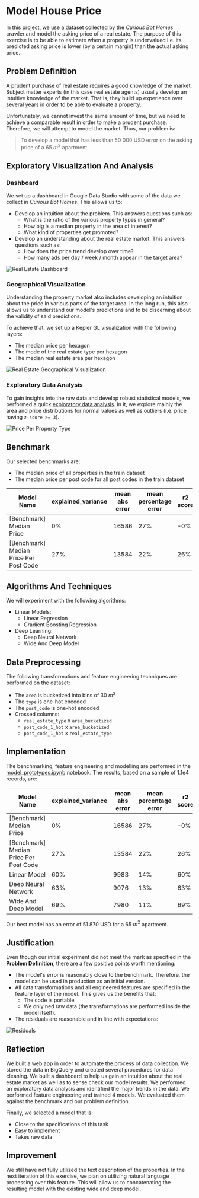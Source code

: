 # Model House Price
In this project, we use a dataset collected by the *Curious Bot Homes* crawler and model the asking price of a real estate. The purpose of this exercise is to be able to estimate when a property is undervalued i.e. its predicted asking price is lower (by a certain margin) than the actual asking price.

## Problem Definition
A prudent purchase of real estate requires a good knowledge of the market. Subject matter experts (in this case real estate agents) usually develop an intuitive knowledge of the market. That is, they build up experience over several years in order to be able to evaluate a property.

Unfortunately, we cannot invest the same amount of time, but we need to achieve a comparable result in order to make a prudent purchase. Therefore, we will attempt to model the market. Thus, our problem is:

> To develop a model that has less than 50 000 USD error on the asking price of a 65 $m^2$ apartment.

## Exploratory Visualization And Analysis
### Dashboard
We set up a dashboard in Google Data Studio with some of the data we collect in *Curious Bot Homes*. This allows us to:

* Develop an intuition about the problem. This answers questions such as:
    * What is the ratio of the various property types in general?
    * How big is a median property in the area of interest?
    * What kind of properties get promoted?
* Develop an understanding about the real estate market. This answers questions such as:
    * How does the price trend develop over time?
    * How many ads per day / week / month appear in the target area?

![Real Estate Dashboard](img/dashboard.png)

### Geographical Visualization
Understanding the property market also includes developing an intuition about the price in various parts of the target area. In the long run, this also allows us to understand our model's predictions and to be discerning about the validity of said predictions.

To achieve that, we set up a Kepler GL visualization with the following layers:

* The median price per hexagon
* The mode of the real estate type per hexagon
* The median real estate area per hexagon

![Real Estate Geographical Visualization](img/geo_visualization.png)

### Exploratory Data Analysis
To gain insights into the raw data and develop robust statistical models, we performed a quick [exploratory data analysis](eda.ipynb). In it, we explore mainly the area and price distributions for normal values as well as outliers (i.e. price having `z-score >= 3`).

![Price Per Property Type](img/price_per_property_type.png)

## Benchmark
Our selected benchmarks are:
* The median price of all properties in the train dataset
* The median price per post code for all post codes in the train dataset

| Model Name                             | explained_variance | mean abs error | mean percentage error | r2 score |
|----------------------------------------|--------------------|----------------|-----------------------|----------|
| [Benchmark] Median Price               | 0%                 | 16586          | 27%                   | -0%      |
| [Benchmark] Median Price Per Post Code | 27%                | 13584          | 22%                   | 26%      |

## Algorithms And Techniques
We will experiment with the following algorithms:
* Linear Models:
    * Linear Regression
    * Gradient Boosting Regression
* Deep Learning:
    * Deep Neural Network
    * Wide And Deep Model

## Data Preprocessing
The following transformations and feature engineering techniques are performed on the dataset:
* The `area` is bucketized into bins of 30 $m^2$
* The `type` is one-hot encoded
* The `post_code` is one-hot encoded
* Crossed columns:
    * `real_estate_type` x `area_bucketized`
    * `post_code_1_hot` x `area_bucketized`
    * `post_code_1_hot` x `real_estate_type`

## Implementation
The benchmarking, feature engineering and modelling are performed in the [model_prototypes.ipynb](model_prototypes.ipynb) notebook. The results, based on a sample of 1.1e4 records, are:

| Model Name                             | explained_variance | mean abs error | mean percentage error | r2 score |
|----------------------------------------|--------------------|----------------|-----------------------|----------|
| [Benchmark] Median Price               | 0%                 | 16586          | 27%                   | -0%      |
| [Benchmark] Median Price Per Post Code | 27%                | 13584          | 22%                   | 26%      |
| Linear Model                           | 60%                | 9983           | 14%                   | 60%      |
| Deep Neural Network                    | 63%                | 9076           | 13%                   | 63%      |
| Wide And Deep Model                    | 69%                | 7980           | 11%                   | 69%      |

Our best model has an error of 51 870 USD for a 65 $m^2$ apartment.

## Justification
Even though our initial experiment did not meet the mark as specified in the **Problem Definition**, there are a few positive points worth mentioning:
* The model's error is reasonably close to the benchmark. Therefore, the model can be used in production as an initial version.
* All data transformations and all engineered features are specified in the feature layer of the model. This gives us the benefits that:
    * The code is portable
    * We only ned raw data (the transformations are performed inside the model itself).
* The residuals are reasonable and in line with expectations:

![Residuals](img/error_scatter.png)

## Reflection
We built a web app in order to automate the process of data collection. We stored the data in BigQuery and created several procedures for data cleaning. We built a dashboard to help us gain an intuition about the real estate market as well as to sense check our model results. We performed an exploratory data analysis and identified the major trends in the data. We performed feature engineering and trained 4 models. We evaluated them against the benchmark and our problem definition.

Finally, we selected a model that is:
* Close to the specifications of this task
* Easy to implement
* Takes raw data

## Improvement
We still have not fully utilized the text description of the properties. In the next iteration of this exercise, we plan on utilizing natural language processing over this feature. This will allow us to concatenating the resulting model with the existing wide and deep model.